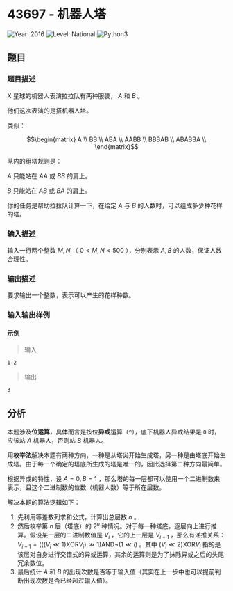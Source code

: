 # 43697 - 机器人塔

![Year: 2016](https://img.shields.io/badge/Year-2016-white)
![Level: National](https://img.shields.io/badge/Level-National-purple)
![Python3](https://img.shields.io/badge/Python3-AC-green)

## 题目

### 题目描述

X 星球的机器人表演拉拉队有两种服装， $A$ 和 $B$ 。

他们这次表演的是搭机器人塔。

类似：

```math
\begin{matrix}
A \\
BB \\
ABA \\
AABB \\
BBBAB \\
ABABBA \\
\end{matrix}
```

队内的组塔规则是：

$A$ 只能站在 $AA$ 或 $BB$ 的肩上。

$B$ 只能站在 $AB$ 或 $BA$ 的肩上。

你的任务是帮助拉拉队计算一下，在给定 $A$ 与 $B$ 的人数时，可以组成多少种花样的塔。

### 输入描述

输入一行两个整数 $M, N$ （ $0<M, N<500$ ），分别表示 $A, B$ 的人数，保证人数合理性。

### 输出描述

要求输出一个整数，表示可以产生的花样种数。

### 输入输出样例

#### 示例

> 输入

```txt
1 2
```

> 输出

```txt
3
```

## 分析

本题涉及**位运算**，具体而言是按位**异或**运算（`^`），底下机器人异或结果是 `0` 时，应该站 $A$ 机器人，否则站 $B$ 机器人。

用**枚举法**解决本题有两种方向，一种是从塔尖开始生成塔，另一种是由塔底开始生成塔。由于每一个确定的塔底所生成的塔是唯一的，因此选择第二种方向最简单。

根据异或的特性，设 $A=0, B=1$ ，那么塔的每一层都可以使用一个二进制数来表示，且这个二进制数的位数（机器人数）等于所在层数。

解决本题的算法逻辑如下：

1. 先利用等差数列求和公式，计算出总层数 $n$ 。
2. 然后枚举第 $n$ 层（塔底）的 $2^n$ 种情况。对于每一种塔底，逐层向上进行推算。假设某一层的二进制数值是 $V_i$ ，它的上一层是 $V_{i-1}$ ，那么有递推关系： $V_{i-1} = (((V_i \ll 1) \text{XOR} V_i) \gg 1) \text{AND} \neg(1 \ll i)$ 。其中 $(V_i \ll 2) \text{XOR} V_i$ 指的是该层对自身进行交错式的异或运算，其余的运算则是为了抹除异或之后的头尾冗余数位。
3. 最后统计 $A$ 和 $B$ 的出现次数是否等于输入值（其实在上一步中也可以提前判断出现次数是否已经超过输入值）。
